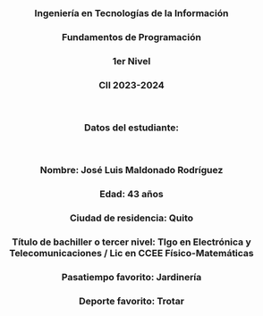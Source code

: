 <!DOCTYPE html>
<html>
    <head>
<meta charset="utf-8" />

<body>
    <br>
    <br>
    <center><img src="https://www.uea.edu.ec/web/v2/wp-content/uploads/2023/02/logo-300x100-color-azul-2-1.png" alt=""></center>
    <br>
    <center><h3>Ingeniería en Tecnologías de la Información</h3></center>
<center><h3>Fundamentos de Programación</h3></center>
<center><h3>1er Nivel</h3></</center>
<center><h3>CII 2023-2024</h3></center>
    <br>
<center><h3>Datos del estudiante:</h3></center>
    <br>
<center><img src="https://scontent.fuio16-1.fna.fbcdn.net/v/t39.30808-6/426367671_2644814042336324_4030596389242886261_n.jpg?stp=c0.27.206.206a_dst-jpg_p206x206&_nc_cat=103&ccb=1-7&_nc_sid=3d9721&_nc_ohc=f5vmh5LWyNcAX9UwDHg&_nc_ht=scontent.fuio16-1.fna&oh=00_AfAGW9ksx_jDYvcWgRZCCGvr4jxPr_YmGvVxL8-95ac_fw&oe=65CEC73F" alt=""></center>
<center><h3>Nombre: José Luis Maldonado Rodríguez </h3><center>
<center><h3>Edad: 43 años</h3></center>
<center><h3>Ciudad de residencia: Quito</h3></center>
<center><h3>Título de bachiller o tercer nivel: Tlgo en Electrónica y Telecomunicaciones / Lic en CCEE Físico-Matemáticas</h3></center>
<center><h3>Pasatiempo favorito: Jardinería</h3></center>
<center><h3>Deporte favorito: Trotar</h3></center>
</body>
</html>
